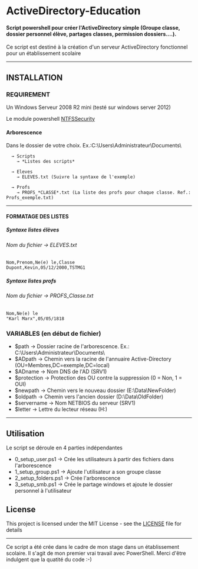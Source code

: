# ActiveDirectory-Education

#### Script powershell pour créer l'ActiveDirectory simple (Groupe classe, dossier personnel élève, partages classes, permission dossiers....). 

Ce script est destiné à la création d'un serveur ActiveDirectory fonctionnel pour un établissement scolaire

---

## INSTALLATION

### REQUIREMENT

Un Windows Serveur 2008 R2 mini (testé sur windows server 2012)

Le module powershell [NTFSSecurity](https://www.powershellgallery.com/packages/NTFSSecurity)

#### Arborescence


Dans le dossier de votre choix. Ex.:C:\Users\Administrateur\Documents\

      → Scripts 
        → *Listes des scripts*

      → Eleves
        → ELEVES.txt (Suivre la syntaxe de l'exemple)

      → Profs
        → PROFS_*CLASSE*.txt (La liste des profs pour chaque classe. Ref.: Profs_exemple.txt)
        
---

#### FORMATAGE DES LISTES

##### Syntaxe listes élèves 

###### Nom du fichier  → ELEVES.txt

```
Nom,Prenom,Ne(e) le,Classe
Dupont,Kevin,05/12/2000,TSTMG1
```

##### Syntaxe listes profs

###### Nom du fichier → PROFS_*Classe*.txt

```
Nom,Ne(e) le
"Karl Marx",05/05/1818
```

### VARIABLES (en début de fichier)

* $path → Dossier racine de l'arborescence. Ex.:  C:\Users\Administrateur\Documents\
* $ADpath → Chemin vers la racine de l'annuaire Active-Directory (OU=Membres,DC=exemple,DC=local)
* $ADname → Nom DNS de l'AD (SRV1)
* $protection → Protection des OU contre la suppression (0 = Non, 1 = OUI)
* $newpath → Chemin vers le nouveau dossier (E:\Data\NewFolder\)
* $oldpath → Chemin vers l'ancien dossier (D:\Data\OldFolder\)
* $servername → Nom NETBIOS du serveur (SRV1)
* $letter → Lettre du lecteur réseau (H:)

---

## Utilisation

Le script se déroule en 4 parties indépendantes 

* 0_setup_user.ps1 → Crée les utilisateurs à partir des fichiers dans l'arborescence 
* 1_setup_group.ps1 → Ajoute l'utilisateur a son groupe classe
* 2_setup_folders.ps1 → Crée l'arborescence
* 3_setup_smb.ps1 → Crée le partage windows et ajoute le dossier personnel à l'utilisateur



## License

This project is licensed under the MIT License - see the [LICENSE](LICENSE) file for details


---

Ce script a été crée dans le cadre de mon stage dans un établissement scolaire. 
Il s'agit de mon premier vrai travail avec PowerShell. Merci d'être indulgent que la quatité du code :-)

